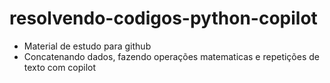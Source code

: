 # resolvendo-codigos-python-copilot
* Material de estudo para github
* Concatenando dados, fazendo operações matematicas e repetições de texto com copilot